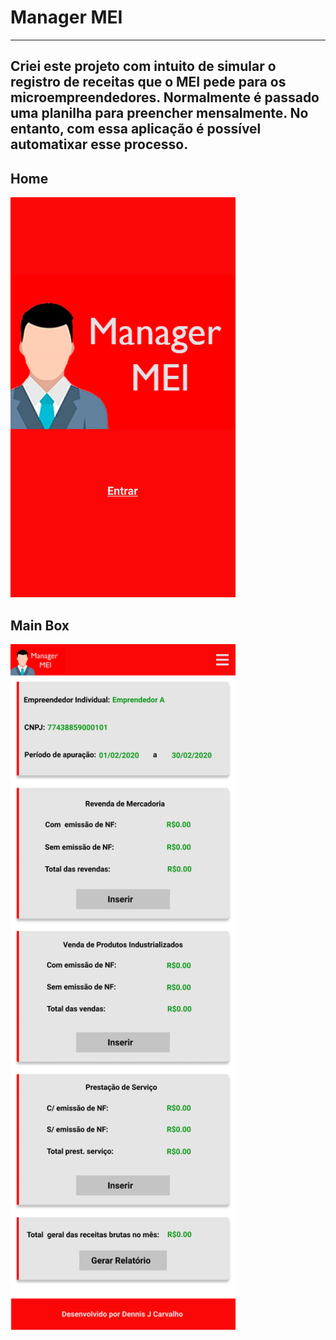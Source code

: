 # Manager MEI
------------------

Criei este projeto com intuito de simular o registro de receitas que o MEI pede para os microempreendedores. Normalmente é passado uma planilha para preencher mensalmente. No entanto, com essa aplicação é possível automatixar esse processo.
--------------------

## Home
<img src="./src/assets/presentation/Home.png" width="360" height="640">

## Main Box
<img src="./src/assets/presentation/Main Box - Manager MEI.png" width="360" height="1097">

